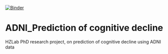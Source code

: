 [![Binder](https://mybinder.org/badge_logo.svg)](https://mybinder.org/v2/gh/chongyaofeng/ADNI_Prediction-of-cognitive-decline/HEAD?filepath=var_names_table.ipynb)

# ADNI_Prediction of cognitive decline
 HZLab PhD research project, on prediction of cognitive decline using ADNI data
